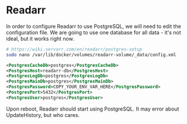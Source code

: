 # Readarr

In order to configure Readarr to use PostgreSQL, we will need to edit the configuration file.
We are going to use one database for all data - it's not ideal, but it works right now.

```sh
# https://wiki.servarr.com/en/readarr/postgres-setup
sudo nano /var/lib/docker/volumes/readarr-volume/_data/config.xml
```

```XML
<PostgresCacheDb>postgres</PostgresCacheDb>
<PostgresHost>readarr-db</PostgresHost>
<PostgresLogDb>postgres</PostgresLogDb>
<PostgresMainDb>postgres</PostgresMainDb>
<PostgresPassword>COPY_YOUR_ENV_VAR_HERE</PostgresPassword>
<PostgresPort>5432</PostgresPort>
<PostgresUser>postgres</PostgresUser>
```

Upon reboot, Readarr should start using PostgreSQL. It may error about UpdateHistory, but who cares.
